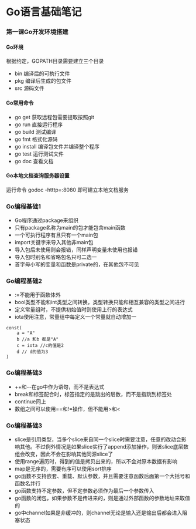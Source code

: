 Go语言基础笔记
==========================

### 第一课Go开发环境搭建

#### Go环境
根据约定，GOPATH目录需要建立三个目录
- bin 编译后的可执行文件
- pkg 编译后生成的包文件
- src 源码文件

#### Go常用命令
- go get 获取远程包需要提取按照git
- go run 直接运行程序
- go build 测试编译
- go fmt 格式化源码
- go install 编译包文件并编译整个程序
- go test 运行测试文件
- go doc 查看文档

#### Go本地文档查询服务器设置
运行命令 godoc -htttp=:8080 即可建立本地文档服务

### Go编程基础1

- Go程序通过package来组织
- 只有package名称为main的包才能包含main函数
- 一个可执行程序有且只有一个main包
- import关键字来导入其他非main包
- 导入包后未使用则会报错，同样声明变量未使用也报错
- 导入包时别名和省略包名只可二选一
- 首字母小写的变量和函数是private的，在其他包不可见

### Go编程基础2

- :=不能用于函数体外
- bool类型不能和int类型之间转换，类型转换只能和相互兼容的类型之间进行
- 定义常量组时，不提供初始值时则使用上行的表达式
- iota使用注意，常量组中每定义一个常量就自动增加一

```
const(
	a = "A"
	b //a 和b 都是"A"
	c = iota //c的值是2
	d // d的值为3
)
```
### Go编程基础3

- ++和--在go中作为语句，而不是表达式
- break和标签配合时，标签指定的是跳出的层数，而不是指跳到标签处
- continue同上
- 数组之间可以使用==和!=操作，但不能用>和<

### Go编程基础3

- slice是引用类型，当多个slice来自同一个slice时需要注意，任意的改动会影响其他。不过例外情况是如果slice实行了append添加操作，则该slice底层数组会改变，因此不会在影响其他同源slice了
- 使用range遍历时，得到的值是拷贝出来的，所以不会对原本数据有影响
- map是无序的，需要有序可以使用sort排序
- go函数不支持嵌套、重载、默认参数，并且需要注意函数后面第一个大括号和函数名并行
- go函数支持不定参数，但不定参数必须作为最后一个参数传入
- go函数的闭包，如果参数不是传进来的，则是通过外部函数的参数地址来取值的
- go中channel如果是非缓冲的，则channel无论是输入还是输出后都会进入阻塞状态
